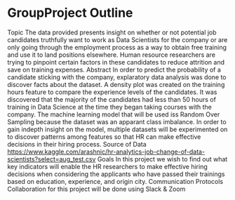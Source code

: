 # GroupProject Outline
Topic 
The data provided presents insight on whether or not potential job candidates truthfully want to work as Data Scientists for the company or are only going through the employment process as a way to obtain free training and use it to land positions elsewhere. Human resource researchers are trying to pinpoint certain factors in these candidates to reduce attrition and save on training expenses.
Abstract
In order to predict the probability of a candidate sticking with the company, explaratory data analysis was done to discover facts about the dataset. A density plot was created on the training hours feature to compare the experience levels of the candidates. It was discovered that the majority of the candidates had less than 50 hours of training in Data Science at the time they began taking courses with the company. The machine learning model that will be used iss Random Over Sampling because the dataset was an apparant class imbalance. In order to gain indepth insight on the model, multiple datasets will be experimented on to discover patterns among features so that HR can make effective decisions in their hiring process. 
Source of Data
https://www.kaggle.com/arashnic/hr-analytics-job-change-of-data-scientists?select=aug_test.csv
Goals
In this project we wish to find out what key indicators will enable the HR researchers to make effective hiring decisions when considering the applicants who have passed their trainings based on education, experience, and origin city.
Communication Protocols
Collaboration for this project will be done using Slack & Zoom

